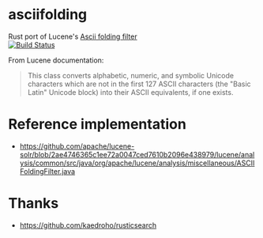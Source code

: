 # asciifolding
Rust port of Lucene's [Ascii folding filter](http://lucene.apache.org/core/8_0_0/analyzers-common/org/apache/lucene/analysis/miscellaneous/ASCIIFoldingFilter.html)  
[![Build Status](https://travis-ci.com/mpaltun/asciifolding.svg?branch=master)](https://travis-ci.com/mpaltun/asciifolding)

From Lucene documentation:
> This class converts alphabetic, numeric, and symbolic Unicode characters which are not in the first 127 ASCII characters (the "Basic Latin" Unicode block) into their ASCII equivalents, if one exists.

# Reference implementation
- https://github.com/apache/lucene-solr/blob/2ae4746365c1ee72a0047ced7610b2096e438979/lucene/analysis/common/src/java/org/apache/lucene/analysis/miscellaneous/ASCIIFoldingFilter.java

# Thanks
- https://github.com/kaedroho/rusticsearch
